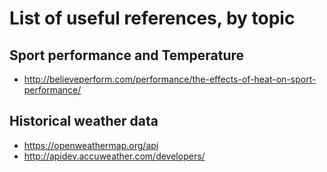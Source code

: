 

# List of useful references, by topic


## Sport performance and Temperature

* http://believeperform.com/performance/the-effects-of-heat-on-sport-performance/

## Historical weather data 

* https://openweathermap.org/api
* http://apidev.accuweather.com/developers/ 
